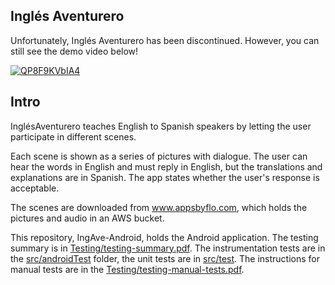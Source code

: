 ## Inglés Aventurero

Unfortunately, Inglés Aventurero has been discontinued. However, you can still see the demo video below!

[![QP8F9KVbIA4](https://img.youtube.com/vi/QP8F9KVbIA4/0.jpg)](https://www.youtube.com/watch?v=QP8F9KVbIA4&t)

## Intro

InglésAventurero teaches English to Spanish speakers by letting the user participate in different scenes.

Each scene is shown as a series of pictures with dialogue. The user can hear the words in English and must reply in English, but the translations and explanations are in Spanish. The app states whether the user's response is acceptable.

The scenes are downloaded from www.appsbyflo.com, which holds the pictures and audio in an AWS bucket.

This repository, IngAve-Android, holds the Android application. The testing summary is in [Testing/testing-summary.pdf](Testing/testing-summary.pdf). The instrumentation tests are in the [src/androidTest](app/src/androidTest) folder, the unit tests are in [src/test](src/test). The instructions for manual tests are in the [Testing/testing-manual-tests.pdf](Testing/test-manual-tests.pdf).
